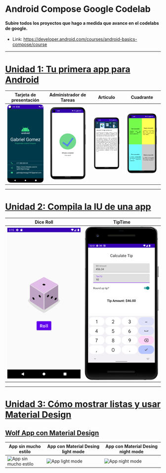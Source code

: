 # Android Compose Google Codelab
#### Subire todos los proyectos que hago a medida que avance en el codelabs de google.
* Link: https://developer.android.com/courses/android-basics-compose/course

-----------------------

# [Unidad 1: Tu primera app para Android](https://github.com/GabrielGomezGG/AndroidComposeGoogleCodelab/tree/master/Unidad_1_Tu_primera_app_para_Android)
| Tarjeta de presentación | Administrador de Tareas | Articulo | Cuadrante |
|-|-|-|-|
|![](https://github.com/GabrielGomezGG/AndroidComposeGoogleCodelab/blob/master/Unidad_1_Tu_primera_app_para_Android/TarjetaDePresentacion/tarjeta-de-presentacion.png)| ![](https://github.com/GabrielGomezGG/AndroidComposeGoogleCodelab/blob/master/Unidad_1_Tu_primera_app_para_Android/AdministradorDeTareaas/admin.png) | ![](https://github.com/GabrielGomezGG/AndroidComposeGoogleCodelab/blob/master/Unidad_1_Tu_primera_app_para_Android/ArtculodeCompose/articulo.png) | ![](https://github.com/GabrielGomezGG/AndroidComposeGoogleCodelab/blob/master/Unidad_1_Tu_primera_app_para_Android/CuadranteDeCompose/cuadrante.png) 

-----------------------
# [Unidad 2: Compila la IU de una app](https://github.com/GabrielGomezGG/AndroidComposeGoogleCodelab/tree/master/Unidad_2_Compila_la_IU_de_una_app/)
| Dice Roll | TipTime |
|-|-|
|![](https://github.com/GabrielGomezGG/AndroidComposeGoogleCodelab/blob/master/Unidad_2_Compila_la_IU_de_una_app/DiceRoller/dice_roll.png)| ![](https://github.com/GabrielGomezGG/AndroidComposeGoogleCodelab/blob/master/Unidad_2_Compila_la_IU_de_una_app/TipTime/tiptime2.png)
-----------------------
# [Unidad 3: Cómo mostrar listas y usar Material Design](https://github.com/GabrielGomezGG/AndroidComposeGoogleCodelab/tree/master/Unidad_3_C%C3%B3mo_mostrar_listas_y_usar_Material_Design)
## [Wolf App con Material Design](https://github.com/GabrielGomezGG/AndroidComposeGoogleCodelab/tree/master/Unidad_3_C%C3%B3mo_mostrar_listas_y_usar_Material_Design/MaterialComposeExample)
|App sin mucho estilo|App con Material Desing light mode|App con Material Desing night mode|
|-|-|-|
|![App sin mucho estilo](https://github.com/GabrielGomezGG/AndroidComposeGoogleCodelab/blob/master/Unidad_3_C%C3%B3mo_mostrar_listas_y_usar_Material_Design/MaterialComposeExample/without%20style.png)|![App light mode](https://github.com/GabrielGomezGG/AndroidComposeGoogleCodelab/blob/master/Unidad_3_C%C3%B3mo_mostrar_listas_y_usar_Material_Design/MaterialComposeExample/final-light-mode.png)|![App night mode](https://github.com/GabrielGomezGG/AndroidComposeGoogleCodelab/blob/master/Unidad_3_C%C3%B3mo_mostrar_listas_y_usar_Material_Design/MaterialComposeExample/final-night-mode.png)|



